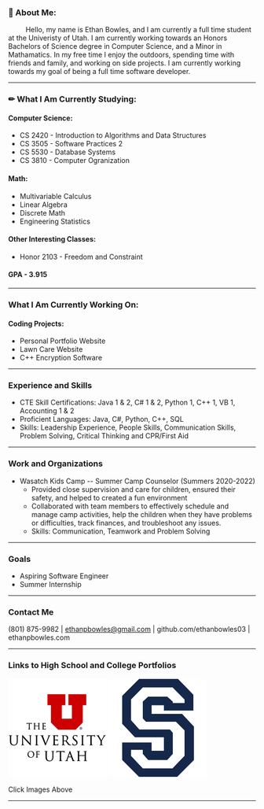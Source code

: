 ### 🤔 About Me:
&nbsp;&nbsp;&nbsp;&nbsp;&nbsp;&nbsp;&nbsp;&nbsp; Hello, my name is Ethan Bowles, and I am currently a full time student at the Univeristy of Utah. I am currently working towards   an Honors Bachelors of Science degree in Computer Science, and a Minor in Mathamatics. In my free time I enjoy the outdoors, spending time with friends and family, and working on side projects. I am currently working towards my goal of being a full time software developer. 

____

### ✏ What I Am Currently Studying:
#### Computer Science:
  * CS 2420 - Introduction to Algorithms and Data Structures
  * CS 3505 - Software Practices 2
  * CS 5530 - Database Systems
  * CS 3810 - Computer Ogranization
    
#### Math:
  * Multivariable Calculus
  * Linear Algebra
  * Discrete Math
  * Engineering Statistics
    
#### Other Interesting Classes: 
  * Honor 2103 - Freedom and Constraint

#### GPA - 3.915

____

### What I Am Currently Working On:
#### Coding Projects:
* Personal Portfolio Website
* Lawn Care Website
* C++ Encryption Software
____

### Experience and Skills 
* CTE Skill Certifications: Java 1 & 2, C# 1 & 2, Python 1, C++ 1, VB 1, Accounting 1 & 2 
* Proficient Languages: Java, C#, Python, C++, SQL 
* Skills: Leadership Experience, People Skills, Communication Skills, Problem Solving, Critical Thinking and CPR/First Aid
____

### Work and Organizations
* Wasatch Kids Camp -- Summer Camp Counselor (Summers 2020-2022)
  * Provided close supervision and care for children, ensured their safety, and helped to created a fun environment 
  * Collaborated with team members to effectively schedule and manage camp activities, help the children when they have problems or difficulties, track finances, and troubleshoot any issues. 
  * Skills: Communication, Teamwork and Problem Solving
____

### Goals
* Aspiring Software Engineer
* Summer Internship
____

### Contact Me
 (801) 875-9982 | ethanpbowles@gmail.com | github.com/ethanbowles03 | ethanpbowles.com

____

### Links to High School and College Portfolios

[![](https://github.com/ethanbowles03/ethanbowles03/blob/main/resources/UofU200.png)](https://github.com/ethanbowles03/CollegeProgrammingPortfolio/tree/main)
[![](https://github.com/ethanbowles03/ethanbowles03/blob/main/resources/Skyline200.png)](https://github.com/ethanbowles03/HighSchoolProgrammingPortfolio)

Click Images Above

____

